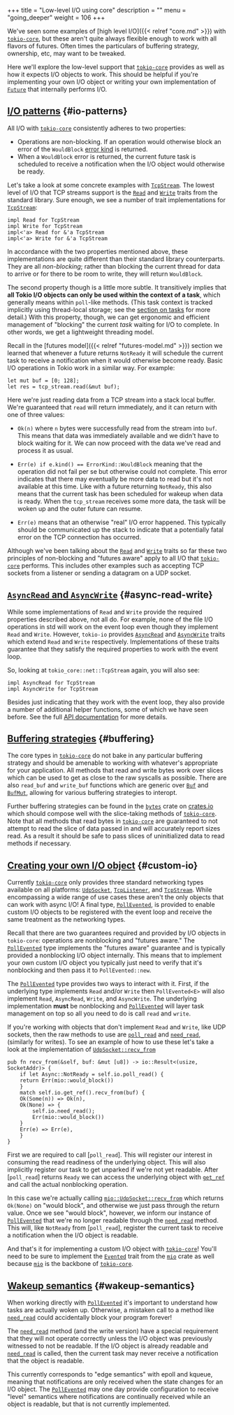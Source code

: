 +++
title = "Low-level I/O using core"
description = ""
menu = "going_deeper"
weight = 106
+++

We've seen some examples of [high level I/O]({{< relref "core.md" >}}) with
[`tokio-core`], but these aren't quite always flexible enough to work with all
flavors of futures.  Often times the particulars of buffering strategy,
ownership, etc, may want to be tweaked.

Here we'll explore the low-level support that [`tokio-core`] provides as well as
how it expects I/O objects to work. This should be helpful if you're
implementing your own I/O object or writing your own implementation of [`Future`]
that internally performs I/O.

[`Future`]: https://docs.rs/futures/0.1/futures/future/trait.Future.html
[`tokio-core`]: https://github.com/tokio-rs/tokio-core

## [I/O patterns](#io-patterns) {#io-patterns}

All I/O with [`tokio-core`] consistently adheres to two properties:

* Operations are non-blocking. If an operation would otherwise block an error of
  the `WouldBlock` [error kind] is returned.
* When a `WouldBlock` error is returned, the current future task is scheduled to
  receive a notification when the I/O object would otherwise be ready.

[error kind]: https://doc.rust-lang.org/std/io/enum.ErrorKind.html

Let's take a look at some concrete examples with [`TcpStream`]. The lowest level
of I/O that TCP streams support is the [`Read`] and [`Write`] traits from the
standard library. Sure enough, we see a number of trait implementations for
[`TcpStream`]:

[`TcpStream`]: https://docs.rs/tokio-core/0.1/tokio_core/net/struct.TcpStream.html
[`Read`]: https://doc.rust-lang.org/std/io/trait.Read.html
[`Write`]: https://doc.rust-lang.org/std/io/trait.Write.html

```rust,ignore
impl Read for TcpStream
impl Write for TcpStream
impl<'a> Read for &'a TcpStream
impl<'a> Write for &'a TcpStream
```

In accordance with the two properties mentioned above, these implementations are
quite different than their standard library counterparts. They are all
*non-blocking*; rather than blocking the current thread for data to arrive or
for there to be room to write, they will return `WouldBlock`.

The second property though is a little more subtle. It transitively implies that
**all Tokio I/O objects can only be used within the context of a task**, which
generally means within `poll`-like methods. (This task context is tracked
implicitly using thread-local storage; see the [section on tasks](../tasks) for
more detail.)  With this property, though, we can get ergonomic and efficient
management of "blocking" the current *task* waiting for I/O to complete. In
other words, we get a lightweight threading model.

Recall in the [futures model]({{< relref "futures-model.md" >}}) section we
learned that whenever a future returns `NotReady` it will schedule the current
task to receive a notification when it would otherwise become ready. Basic I/O
operations in Tokio work in a similar way. For example:

```rust,ignore
let mut buf = [0; 128];
let res = tcp_stream.read(&mut buf);
```

Here we're just reading data from a TCP stream into a stack local buffer. We're
guaranteed that `read` will return immediately, and it can return with one of
three values:

* `Ok(n)` where `n` bytes were successfully read from the stream into `buf`.
  This means that data was immediately available and we didn't have to block
  waiting for it. We can now proceed with the data we've read and process it as
  usual.

* `Err(e) if e.kind() == ErrorKind::WouldBlock` meaning that the operation did
  not fail per se but otherwise could not complete. This error indicates that
  there may eventually be more data to read but it's not available at this time.
  Like with a future returning `NotReady`, this also means that the current task
  has been scheduled for wakeup when data is ready. When the `tcp_stream`
  receives some more data, the task will be woken up and the outer future can
  resume.

* `Err(e)` means that an otherwise "real" I/O error happened. This typically
  should be communicated up the stack to indicate that a potentially fatal error
  on the TCP connection has occurred.

Although we've been talking about the [`Read`] and [`Write`] traits so far these
two principles of non-blocking and "futures aware" apply to all I/O that
[`tokio-core`] performs. This includes other examples such as accepting TCP
sockets from a listener or sending a datagram on a UDP socket.

## [`AsyncRead` and `AsyncWrite`](#async-read-write) {#async-read-write}

While some implementations of `Read` and `Write` provide the required properties
described above, not all do. For example, none of the file I/O operations in std
will work on the event loop even though they implement `Read` and `Write`.
However, `tokio-io` provides [`AsyncRead`] and [`AsyncWrite`] traits which
extend `Read` and `Write` respectively. Implementations of these traits
guarantee that they satisfy the required properties to work with the event loop.

So, looking at `tokio_core::net::TcpStream` again, you will also see:

```rust,ignore
impl AsyncRead for TcpStream
impl AsyncWrite for TcpStream
```

Besides just indicating that they work with the event loop, they also provide a
number of additional helper functions, some of which we have seen before. See
the full [API documentation] for more details.

[`AsyncRead`]: https://docs.rs/tokio-io/0.1/tokio_io/trait.AsyncRead.html
[`AsyncWrite`]: https://docs.rs/tokio-io/0.1/tokio_io/trait.AsyncWrite.html
[API documentation]: https://docs.rs/tokio-io/0.1/tokio_io/

## [Buffering strategies](#buffering) {#buffering}

The core types in [`tokio-core`] do not bake in any particular buffering
strategy and should be amenable to working with whatever's appropriate for your
application. All methods that read and write bytes work over slices which can be
used to get as close to the raw syscalls as possible. There are also `read_buf`
and `write_buf` functions which are generic over [`Buf`] and [`BufMut`],
allowing for various buffering strategies to interopt.

Further buffering strategies can be found in the [`bytes`] crate on [crates.io]
which should compose well with the slice-taking methods of [`tokio-core`]. Note
that all methods that read bytes in [`tokio-core`] are guaranteed to not attempt
to read the slice of data passed in and will accurately report sizes read. As a
result it should be safe to pass slices of uninitialized data to read methods if
necessary.

[`bytes`]: https://github.com/carllerche/bytes
[crates.io]: https://crates.io
[`Buf`]: https://docs.rs/bytes/0.4/bytes/trait.Buf.html
[`BufMut`]: https://docs.rs/bytes/0.4/bytes/trait.BufMut.html

## [Creating your own I/O object](#custom-io) {#custom-io}

Currently [`tokio-core`] only provides three standard networking types available
on all platforms: [`UdpSocket`], [`TcpListener`], and [`TcpStream`]. While
encompassing a wide range of use cases these aren't the only objects that can
work with async I/O! A final type, [`PollEvented`], is provided to enable custom
I/O objects to be registered with the event loop and receive the same treatment
as the networking types.

[`TcpListener`]: https://docs.rs/tokio-core/0.1/tokio_core/net/struct.TcpListener.html
[`TcpStream`]: https://docs.rs/tokio-core/0.1/tokio_core/net/struct.TcpStream.html
[`UdpSocket`]: https://docs.rs/tokio-core/0.1/tokio_core/net/struct.UdpSocket.html
[`PollEvented`]: https://docs.rs/tokio-core/0.1/tokio_core/reactor/struct.PollEvented.html

Recall that there are two guarantees required and provided by I/O objects in
`tokio-core`: operations are nonblocking and "futures aware." The
[`PollEvented`] type implements the "futures aware" guarantee and is typically
provided a nonblocking I/O object internally. This means that to implement your
own custom I/O object you typically just need to verify that it's nonblocking
and then pass it to `PollEvented::new`.

The [`PollEvented`] type provides two ways to interact with it. First, if the
underlying type implements `Read` and/or `Write` then `PollEvented<E>` will also
implement `Read`, `AsyncRead`, `Write`, and `AsyncWrite`. The underlying
implementation **must** be nonblocking and [`PollEvented`] will layer task
management on top so all you need to do is call `read` and `write`.

If you're working with objects that don't implement `Read` and `Write`, like UDP
sockets, then the raw methods to use are [`poll_read`][pe-pr] and
[`need_read`], (similarly for writes). To see an example of how to use these
let's take a look at the implementation of [`UdpSocket::recv_from`]

```rust,ignore
pub fn recv_from(&self, buf: &mut [u8]) -> io::Result<(usize, SocketAddr)> {
    if let Async::NotReady = self.io.poll_read() {
	return Err(mio::would_block())
    }
    match self.io.get_ref().recv_from(buf) {
	Ok(Some(n)) => Ok(n),
	Ok(None) => {
	    self.io.need_read();
	    Err(mio::would_block())
	}
	Err(e) => Err(e),
    }
}
```

First we are required to call [`poll_read`]. This will register our interest in
consuming the read readiness of the underlying object. This will also implicitly
register our task to get unparked if we're not yet readable. After
[`poll_read`] returns `Ready` we can access the underlying object with
[`get_ref`] and call the actual nonblocking operation.

In this case we're actually calling [`mio::UdpSocket::recv_from`] which returns
`Ok(None)` on "would block", and otherwise we just pass through the return
value.  Once we see "would block", however, we inform our instance of
[`PollEvented`] that we're no longer readable through the [`need_read`] method.
This will, like `NotReady` from [`poll_read`], register the current task to
receive a notification when the I/O object is readable.

[pe-pr]: https://docs.rs/tokio-core/0.1/tokio_core/reactor/struct.PollEvented.html#method.poll_read
[`need_read`]: https://docs.rs/tokio-core/0.1/tokio_core/reactor/struct.PollEvented.html#method.need_read
[`UdpSocket::recv_from`]: https://docs.rs/tokio-core/0.1/tokio_core/net/struct.UdpSocket.html#method.recv_from
[`get_ref`]: https://docs.rs/tokio-core/0.1/tokio_core/reactor/struct.PollEvented.html#method.get_ref
[`mio::UdpSocket::recv_from`]: https://docs.rs/mio/0.6/mio/udp/struct.UdpSocket.html#method.recv_from

And that's it for implementing a custom I/O object with [`tokio-core`]! You'll
need to be sure to implement the [`Evented`] trait from the [`mio`] crate as
well because [`mio`] is the backbone of [`tokio-core`].

[`Evented`]: https://docs.rs/mio/0.6/mio/trait.Evented.html
[`mio`]: https://github.com/carllerche/mio

## [Wakeup semantics](#wakeup-semantics) {#wakeup-semantics}

When working directly with [`PollEvented`] it's important to understand how
tasks are actually woken up. Otherwise, a mistaken call to a method like [`need_read`]
could accidentally block your program forever!

The [`need_read`] method (and the write version) have a special requirement that
they will not operate correctly unless the I/O object was previously witnessed
to not be readable. If the I/O object is already readable and [`need_read`] is
called, then the current task may never receive a notification that the object
is readable.

This currently corresponds to "edge semantics" with epoll and kqueue, meaning
that notifications are only received when the state changes for an I/O object.
The [`PollEvented`] may one day provide configuration to receive "level"
semantics where notifications are continually received while an object is
readable, but that is not currently implemented.
